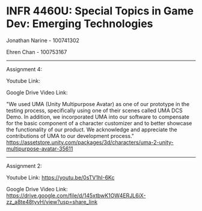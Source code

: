 # INFR 4460U: Special Topics in Game Dev: Emerging Technologies

Jonathan Narine - 100741302

Ehren Chan - 100753167
____________________________________________
Assignment 4: 

Youtube Link: 

Google Drive Video Link: 

"We used UMA (Unity Multipurpose Avatar) as one of our prototype in the testing process, specifically using one of their scenes called UMA DCS Demo. In addition, we incorporated UMA into our software to compensate for the basic component of a character customizer and to better showcase the functionality of our product. We acknowledge and appreciate the contributions of UMA to our development process."
https://assetstore.unity.com/packages/3d/characters/uma-2-unity-multipurpose-avatar-35611
____________________________________________
Assignment 2: 

Youtube Link: https://youtu.be/0sTV1hI-6Kc

Google Drive Video Link: https://drive.google.com/file/d/145xtbwK1OW4ERJL6iX-zz_a8te48tyvH/view?usp=share_link
